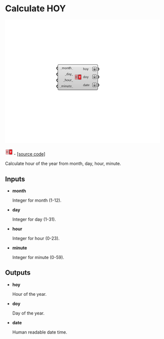 # Calculate HOY

![](../../.gitbook/assets/Calculate_HOY.png)

![](../../.gitbook/assets/Calculate_HOY%20%281%29.png) - [\[source code\]](https://github.com/ladybug-tools/ladybug-grasshopper/blob/master/ladybug_grasshopper/src//LB%20Calculate%20HOY.py)

Calculate hour of the year from month, day, hour, minute.

## Inputs

* **month**

  Integer for month \(1-12\). 

* **day**

  Integer for day \(1-31\). 

* **hour**

  Integer for hour \(0-23\). 

* **minute**

  Integer for minute \(0-59\). 

## Outputs

* **hoy**

  Hour of the year. 

* **doy**

  Day of the year. 

* **date**

  Human readable date time. 

